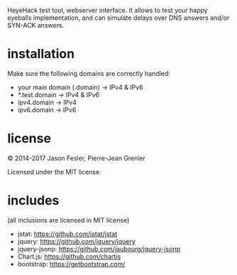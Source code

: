 HeyeHack test tool, webserver interface. It allows to test your happy eyeballs implementation, and can simulate delays over DNS answers and/or SYN-ACK answers.

installation
======
Make sure the following domains are correctly handled:
* your main domain (.domain) -> IPv4 & IPv6
* \*.test.domain -> IPv4 & IPv6
* ipv4.domain -> IPv4
* ipv6.domain -> IPv6

license
======
&copy; 2014-2017 Jason Fesler, Pierre-Jean Grenier 

Licensed under the MIT license.

includes
=======
(all inclusions are licensed in MIT license)
* jstat: https://github.com/jstat/jstat
* jquery: https://github.com/jquery/jquery
* jquery-jsonp: https://github.com/jaubourg/jquery-jsonp
* Chart.js: https://github.com/chartjs
* bootstrap: https://getbootstrap.com/

